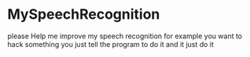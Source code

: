 # MySpeechRecognition
please Help me improve my speech recognition for example you want to hack something you just tell the program to do it and it just do it
